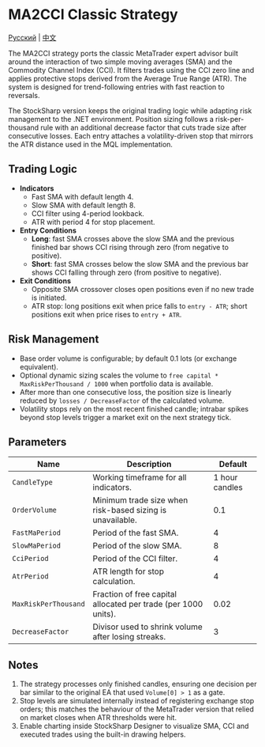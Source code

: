 # MA2CCI Classic Strategy
[Русский](README_ru.md) | [中文](README_cn.md)

The MA2CCI strategy ports the classic MetaTrader expert advisor built around the interaction of two simple moving averages (SMA) and the Commodity Channel Index (CCI). It filters trades using the CCI zero line and applies protective stops derived from the Average True Range (ATR). The system is designed for trend-following entries with fast reaction to reversals.

The StockSharp version keeps the original trading logic while adapting risk management to the .NET environment. Position sizing follows a risk-per-thousand rule with an additional decrease factor that cuts trade size after consecutive losses. Each entry attaches a volatility-driven stop that mirrors the ATR distance used in the MQL implementation.

## Trading Logic

- **Indicators**
  - Fast SMA with default length 4.
  - Slow SMA with default length 8.
  - CCI filter using 4-period lookback.
  - ATR with period 4 for stop placement.
- **Entry Conditions**
  - **Long**: fast SMA crosses above the slow SMA and the previous finished bar shows CCI rising through zero (from negative to positive).
  - **Short**: fast SMA crosses below the slow SMA and the previous bar shows CCI falling through zero (from positive to negative).
- **Exit Conditions**
  - Opposite SMA crossover closes open positions even if no new trade is initiated.
  - ATR stop: long positions exit when price falls to `entry - ATR`; short positions exit when price rises to `entry + ATR`.

## Risk Management

- Base order volume is configurable; by default 0.1 lots (or exchange equivalent).
- Optional dynamic sizing scales the volume to `free capital * MaxRiskPerThousand / 1000` when portfolio data is available.
- After more than one consecutive loss, the position size is linearly reduced by `losses / DecreaseFactor` of the calculated volume.
- Volatility stops rely on the most recent finished candle; intrabar spikes beyond stop levels trigger a market exit on the next strategy tick.

## Parameters

| Name | Description | Default |
| --- | --- | --- |
| `CandleType` | Working timeframe for all indicators. | 1 hour candles |
| `OrderVolume` | Minimum trade size when risk-based sizing is unavailable. | 0.1 |
| `FastMaPeriod` | Period of the fast SMA. | 4 |
| `SlowMaPeriod` | Period of the slow SMA. | 8 |
| `CciPeriod` | Period of the CCI filter. | 4 |
| `AtrPeriod` | ATR length for stop calculation. | 4 |
| `MaxRiskPerThousand` | Fraction of free capital allocated per trade (per 1000 units). | 0.02 |
| `DecreaseFactor` | Divisor used to shrink volume after losing streaks. | 3 |

## Notes

1. The strategy processes only finished candles, ensuring one decision per bar similar to the original EA that used `Volume[0] > 1` as a gate.
2. Stop levels are simulated internally instead of registering exchange stop orders; this matches the behaviour of the MetaTrader version that relied on market closes when ATR thresholds were hit.
3. Enable charting inside StockSharp Designer to visualize SMA, CCI and executed trades using the built-in drawing helpers.
